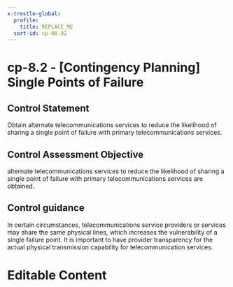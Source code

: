 ```yaml
---
x-trestle-global:
  profile:
    title: REPLACE_ME
  sort-id: cp-08.02
---
```


# cp-8.2 - \[Contingency Planning\] Single Points of Failure

## Control Statement

Obtain alternate telecommunications services to reduce the likelihood of sharing a single point of failure with primary telecommunications services.

## Control Assessment Objective

alternate telecommunications services to reduce the likelihood of sharing a single point of failure with primary telecommunications services are obtained.

## Control guidance

In certain circumstances, telecommunications service providers or services may share the same physical lines, which increases the vulnerability of a single failure point. It is important to have provider transparency for the actual physical transmission capability for telecommunication services.

# Editable Content

<!-- Make additions and edits below -->
<!-- The above represents the contents of the control as received by the profile, prior to additions. -->
<!-- If the profile makes additions to the control, they will appear below. -->
<!-- The above markdown may not be edited but you may edit the content below, and/or introduce new additions to be made by the profile. -->
<!-- If there is a yaml header at the top, parameter values may be edited. Use --set-parameters to incorporate the changes during assembly. -->
<!-- The content here will then replace what is in the profile for this control, after running profile-assemble. -->
<!-- The current profile has no added parts for this control, but you may add new ones here. -->
<!-- Each addition must have a heading either of the form ## Control my_addition_name -->
<!-- or ## Part a. (where the a. refers to one of the control statement labels.) -->
<!-- "## Control" parts are new parts added after the statement part. -->
<!-- "## Part" parts are new parts added into the top-level statement part with that label. -->
<!-- Subparts may be added with nested hash levels of the form ### My Subpart Name -->
<!-- underneath the parent ## Control or ## Part being added -->
<!-- See https://ibm.github.io/compliance-trestle/tutorials/ssp_profile_catalog_authoring/ssp_profile_catalog_authoring for guidance. -->
